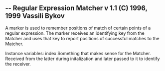 -- Regular Expression Matcher v 1.1 (C) 1996, 1999 Vassili Bykov--A marker is used to remember positions of match of certain points of a regular expression. The marker receives an identifying key from the Matcher and uses that key to report positions of successful matches to the Matcher.Instance variables:	index	<Object> Something that makes sense for the Matcher. Received from the latter during initalization and later passed to it to identify the receiver.